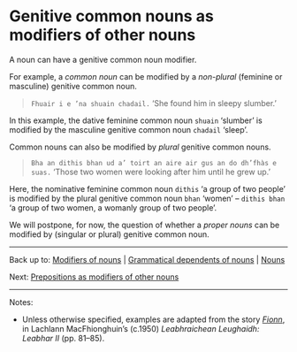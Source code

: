 # Genitive common nouns as modifiers of other nouns

A noun can have a genitive common noun modifier.

For example, a *common noun* can be modified by a *non-plural* (feminine or masculine) genitive common noun.

> `Fhuair i e ’na shuain chadail.` ‘She found him in sleepy slumber.’

In this example, the dative feminine common noun `shuain` ‘slumber’ is modified by the masculine genitive common noun `chadail` ‘sleep’.

Common nouns can also be modified by *plural* genitive common nouns.

> `Bha an dithis bhan ud a’ toirt an aire air gus an do dh’fhàs e suas.` ‘Those two women were looking after him until he grew up.’

Here, the nominative feminine common noun `dithis` ‘a group of two people’ is modified by the plural genitive common noun `bhan` ‘women’ – `dithis bhan` ‘a group of two women, a womanly group of two people’.

We will postpone, for now, the question of whether a *proper nouns* can be modified by (singular or plural) genitive common noun.

----

Back up to: [Modifiers of nouns](index.md) | [Grammatical dependents of nouns](../index.md) \| [Nouns](../../index.md)

Next: [Prepositions as modifiers of other nouns](prepositions.md)

----

Notes:

- Unless otherwise specified, examples are adapted from the story *[Fionn](../../texts/Fionn.md)*, in Lachlann MacFhionghuin’s (c.1950) *Leabhraichean Leughaidh: Leabhar II* (pp. 81–85).
